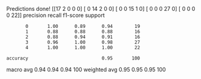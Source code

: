 Predictions done!
[[17  2  0  0  0]
 [ 0 14  2  0  0]
 [ 0  0 15  1  0]
 [ 0  0  0 27  0]
 [ 0  0  0  0 22]]
              precision    recall  f1-score   support

           0       1.00      0.89      0.94        19
           1       0.88      0.88      0.88        16
           2       0.88      0.94      0.91        16
           3       0.96      1.00      0.98        27
           4       1.00      1.00      1.00        22

    accuracy                           0.95       100
   macro avg       0.94      0.94      0.94       100
weighted avg       0.95      0.95      0.95       100
